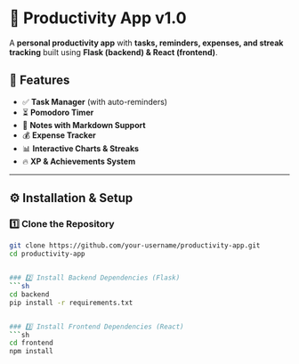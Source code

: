 # 🚀 Productivity App v1.0

A **personal productivity app** with **tasks, reminders, expenses, and streak tracking** built using **Flask (backend) & React (frontend)**.

## 📌 Features
- ✅ **Task Manager** (with auto-reminders)
- ⏳ **Pomodoro Timer**
- 📄 **Notes with Markdown Support**
- 💰 **Expense Tracker**
- 📊 **Interactive Charts & Streaks**
- 🔥 **XP & Achievements System**

---

## ⚙️ Installation & Setup

### 1️⃣ Clone the Repository  
```sh
git clone https://github.com/your-username/productivity-app.git
cd productivity-app


### 2️⃣ Install Backend Dependencies (Flask)
```sh
cd backend
pip install -r requirements.txt


### 3️⃣ Install Frontend Dependencies (React)
```sh
cd frontend
npm install
